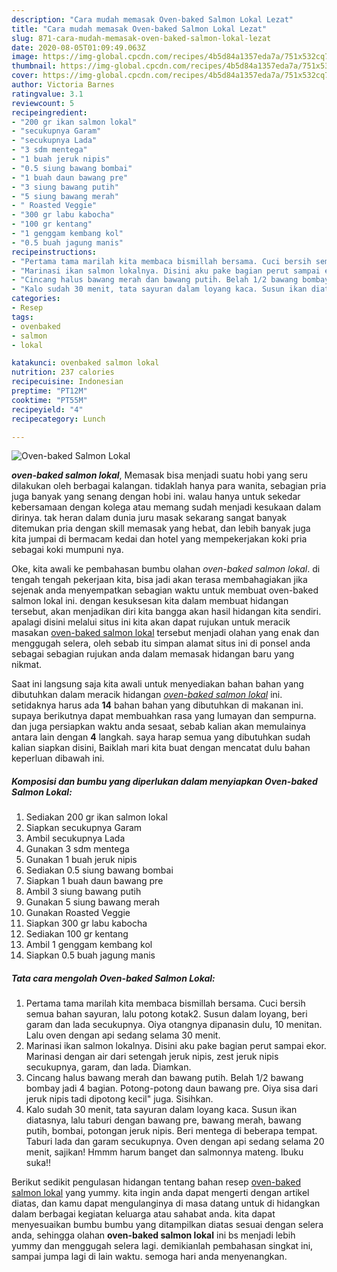 ```yaml
---
description: "Cara mudah memasak Oven-baked Salmon Lokal Lezat"
title: "Cara mudah memasak Oven-baked Salmon Lokal Lezat"
slug: 871-cara-mudah-memasak-oven-baked-salmon-lokal-lezat
date: 2020-08-05T01:09:49.063Z
image: https://img-global.cpcdn.com/recipes/4b5d84a1357eda7a/751x532cq70/oven-baked-salmon-lokal-foto-resep-utama.jpg
thumbnail: https://img-global.cpcdn.com/recipes/4b5d84a1357eda7a/751x532cq70/oven-baked-salmon-lokal-foto-resep-utama.jpg
cover: https://img-global.cpcdn.com/recipes/4b5d84a1357eda7a/751x532cq70/oven-baked-salmon-lokal-foto-resep-utama.jpg
author: Victoria Barnes
ratingvalue: 3.1
reviewcount: 5
recipeingredient:
- "200 gr ikan salmon lokal"
- "secukupnya Garam"
- "secukupnya Lada"
- "3 sdm mentega"
- "1 buah jeruk nipis"
- "0.5 siung bawang bombai"
- "1 buah daun bawang pre"
- "3 siung bawang putih"
- "5 siung bawang merah"
- " Roasted Veggie"
- "300 gr labu kabocha"
- "100 gr kentang"
- "1 genggam kembang kol"
- "0.5 buah jagung manis"
recipeinstructions:
- "Pertama tama marilah kita membaca bismillah bersama. Cuci bersih semua bahan sayuran, lalu potong kotak2. Susun dalam loyang, beri garam dan lada secukupnya. Oiya otangnya dipanasin dulu, 10 menitan. Lalu oven dengan api sedang selama 30 menit."
- "Marinasi ikan salmon lokalnya. Disini aku pake bagian perut sampai ekor. Marinasi dengan air dari setengah jeruk nipis, zest jeruk nipis secukupnya, garam, dan lada. Diamkan."
- "Cincang halus bawang merah dan bawang putih. Belah 1/2 bawang bombay jadi 4 bagian. Potong-potong daun bawang pre. Oiya sisa dari jeruk nipis tadi dipotong kecil&#34; juga. Sisihkan."
- "Kalo sudah 30 menit, tata sayuran dalam loyang kaca. Susun ikan diatasnya, lalu taburi dengan bawang pre, bawang merah, bawang putih, bombai, potongan jeruk nipis. Beri mentega di beberapa tempat. Taburi lada dan garam secukupnya. Oven dengan api sedang selama 20 menit, sajikan! Hmmm harum banget dan salmonnya mateng. Ibuku suka!!"
categories:
- Resep
tags:
- ovenbaked
- salmon
- lokal

katakunci: ovenbaked salmon lokal 
nutrition: 237 calories
recipecuisine: Indonesian
preptime: "PT12M"
cooktime: "PT55M"
recipeyield: "4"
recipecategory: Lunch

---
```



![Oven-baked Salmon Lokal](https://img-global.cpcdn.com/recipes/4b5d84a1357eda7a/751x532cq70/oven-baked-salmon-lokal-foto-resep-utama.jpg)

<b><i>oven-baked salmon lokal</i></b>, Memasak bisa menjadi suatu hobi yang seru dilakukan oleh berbagai kalangan. tidaklah hanya para wanita, sebagian pria juga banyak yang senang dengan hobi ini. walau hanya untuk sekedar kebersamaan dengan kolega atau memang sudah menjadi kesukaan dalam dirinya. tak heran dalam dunia juru masak sekarang sangat banyak ditemukan pria dengan skill memasak yang hebat, dan lebih banyak juga kita jumpai di bermacam kedai dan hotel yang mempekerjakan koki pria sebagai koki mumpuni nya.



Oke, kita awali ke pembahasan bumbu olahan <i>oven-baked salmon lokal</i>. di tengah tengah pekerjaan kita, bisa jadi akan terasa membahagiakan jika sejenak anda menyempatkan sebagian waktu untuk membuat oven-baked salmon lokal ini. dengan kesuksesan kita dalam membuat hidangan tersebut, akan menjadikan diri kita bangga akan hasil hidangan kita sendiri. apalagi disini melalui situs ini kita akan dapat rujukan untuk meracik masakan <u>oven-baked salmon lokal</u> tersebut menjadi olahan yang enak dan menggugah selera, oleh sebab itu simpan alamat situs ini di ponsel anda sebagai sebagian rujukan anda dalam memasak hidangan baru yang nikmat.


Saat ini langsung saja kita awali untuk menyediakan bahan bahan yang dibutuhkan dalam meracik hidangan <u><i>oven-baked salmon lokal</i></u> ini. setidaknya harus ada <b>14</b> bahan bahan yang dibutuhkan di makanan ini. supaya berikutnya dapat membuahkan rasa yang lumayan dan sempurna. dan juga persiapkan waktu anda sesaat, sebab kalian akan memulainya antara lain dengan <b>4</b> langkah. saya harap semua yang dibutuhkan sudah kalian siapkan disini, Baiklah mari kita buat dengan mencatat dulu bahan keperluan dibawah ini.

<!--inarticleads1-->

##### Komposisi dan bumbu yang diperlukan dalam menyiapkan Oven-baked Salmon Lokal:

1. Sediakan 200 gr ikan salmon lokal
1. Siapkan secukupnya Garam
1. Ambil secukupnya Lada
1. Gunakan 3 sdm mentega
1. Gunakan 1 buah jeruk nipis
1. Sediakan 0.5 siung bawang bombai
1. Siapkan 1 buah daun bawang pre
1. Ambil 3 siung bawang putih
1. Gunakan 5 siung bawang merah
1. Gunakan  Roasted Veggie
1. Siapkan 300 gr labu kabocha
1. Sediakan 100 gr kentang
1. Ambil 1 genggam kembang kol
1. Siapkan 0.5 buah jagung manis




<!--inarticleads2-->

##### Tata cara mengolah Oven-baked Salmon Lokal:

1. Pertama tama marilah kita membaca bismillah bersama. Cuci bersih semua bahan sayuran, lalu potong kotak2. Susun dalam loyang, beri garam dan lada secukupnya. Oiya otangnya dipanasin dulu, 10 menitan. Lalu oven dengan api sedang selama 30 menit.
1. Marinasi ikan salmon lokalnya. Disini aku pake bagian perut sampai ekor. Marinasi dengan air dari setengah jeruk nipis, zest jeruk nipis secukupnya, garam, dan lada. Diamkan.
1. Cincang halus bawang merah dan bawang putih. Belah 1/2 bawang bombay jadi 4 bagian. Potong-potong daun bawang pre. Oiya sisa dari jeruk nipis tadi dipotong kecil&#34; juga. Sisihkan.
1. Kalo sudah 30 menit, tata sayuran dalam loyang kaca. Susun ikan diatasnya, lalu taburi dengan bawang pre, bawang merah, bawang putih, bombai, potongan jeruk nipis. Beri mentega di beberapa tempat. Taburi lada dan garam secukupnya. Oven dengan api sedang selama 20 menit, sajikan! Hmmm harum banget dan salmonnya mateng. Ibuku suka!!




Berikut sedikit pengulasan hidangan tentang bahan resep <u>oven-baked salmon lokal</u> yang yummy. kita ingin anda dapat mengerti dengan artikel diatas, dan kamu dapat mengulanginya di masa datang untuk di hidangkan dalam berbagai kegiatan keluarga atau sahabat anda. kita dapat menyesuaikan bumbu bumbu yang ditampilkan diatas sesuai dengan selera anda, sehingga olahan <b>oven-baked salmon lokal</b> ini bs menjadi lebih yummy dan menggugah selera lagi. demikianlah pembahasan singkat ini, sampai jumpa lagi di lain waktu. semoga hari anda menyenangkan.
